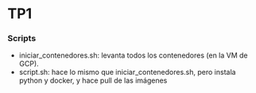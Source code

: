 # TP1
### Scripts
- iniciar_contenedores.sh: levanta todos los contenedores (en la VM de GCP).
- script.sh: hace lo mismo que iniciar_contenedores.sh, pero instala python y docker, y hace pull de las imágenes